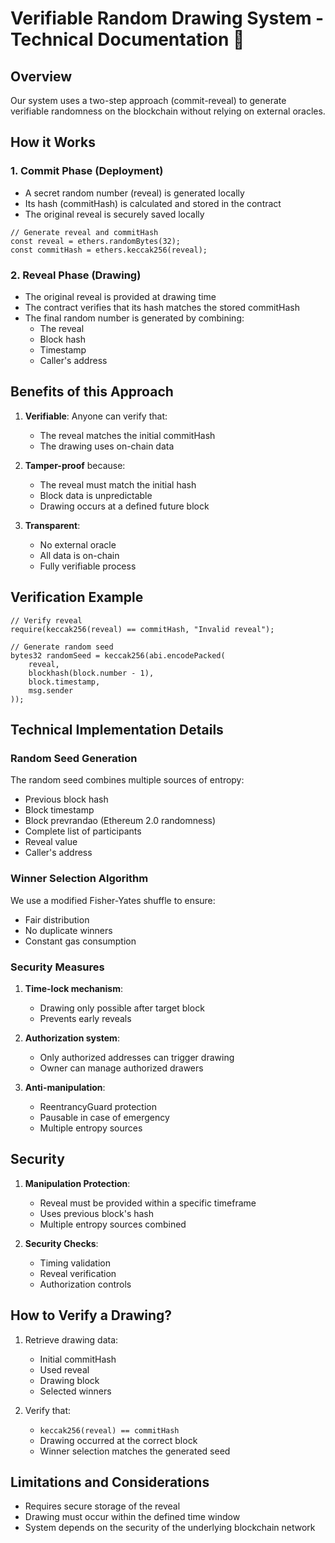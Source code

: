 # Verifiable Random Drawing System - Technical Documentation 🎲

## Overview

Our system uses a two-step approach (commit-reveal) to generate verifiable randomness on the blockchain without relying on external oracles.

## How it Works

### 1. Commit Phase (Deployment)
- A secret random number (reveal) is generated locally
- Its hash (commitHash) is calculated and stored in the contract
- The original reveal is securely saved locally

```solidity
// Generate reveal and commitHash
const reveal = ethers.randomBytes(32);
const commitHash = ethers.keccak256(reveal);
```

### 2. Reveal Phase (Drawing)
- The original reveal is provided at drawing time
- The contract verifies that its hash matches the stored commitHash
- The final random number is generated by combining:
  - The reveal
  - Block hash
  - Timestamp
  - Caller's address

## Benefits of this Approach

1. **Verifiable**: Anyone can verify that:
   - The reveal matches the initial commitHash
   - The drawing uses on-chain data

2. **Tamper-proof** because:
   - The reveal must match the initial hash
   - Block data is unpredictable
   - Drawing occurs at a defined future block

3. **Transparent**:
   - No external oracle
   - All data is on-chain
   - Fully verifiable process

## Verification Example

```solidity
// Verify reveal
require(keccak256(reveal) == commitHash, "Invalid reveal");

// Generate random seed
bytes32 randomSeed = keccak256(abi.encodePacked(
    reveal,
    blockhash(block.number - 1),
    block.timestamp,
    msg.sender
));
```
## Technical Implementation Details

### Random Seed Generation
The random seed combines multiple sources of entropy:
- Previous block hash
- Block timestamp
- Block prevrandao (Ethereum 2.0 randomness)
- Complete list of participants
- Reveal value
- Caller's address

### Winner Selection Algorithm
We use a modified Fisher-Yates shuffle to ensure:
- Fair distribution
- No duplicate winners
- Constant gas consumption

### Security Measures
1. **Time-lock mechanism**:
   - Drawing only possible after target block
   - Prevents early reveals

2. **Authorization system**:
   - Only authorized addresses can trigger drawing
   - Owner can manage authorized drawers

3. **Anti-manipulation**:
   - ReentrancyGuard protection
   - Pausable in case of emergency
   - Multiple entropy sources

## Security

1. **Manipulation Protection**:
   - Reveal must be provided within a specific timeframe
   - Uses previous block's hash
   - Multiple entropy sources combined

2. **Security Checks**:
   - Timing validation
   - Reveal verification
   - Authorization controls

## How to Verify a Drawing?

1. Retrieve drawing data:
   - Initial commitHash
   - Used reveal
   - Drawing block
   - Selected winners

2. Verify that:
   - `keccak256(reveal) == commitHash`
   - Drawing occurred at the correct block
   - Winner selection matches the generated seed

## Limitations and Considerations

- Requires secure storage of the reveal
- Drawing must occur within the defined time window
- System depends on the security of the underlying blockchain network
